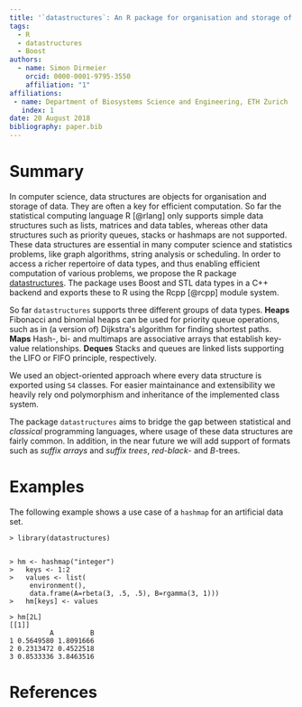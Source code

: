 ```yaml
---
title: '`datastructures`: An R package for organisation and storage of data'
tags:
  - R
  - datastructures
  - Boost
authors:
  - name: Simon Dirmeier
    orcid: 0000-0001-9795-3550
    affiliation: "1"
affiliations:
 - name: Department of Biosystems Science and Engineering, ETH Zurich 
   index: 1
date: 20 August 2018
bibliography: paper.bib
---
```


# Summary

In computer science, data structures are objects for organisation and storage of data. They are often a key for efficient computation. So far the statistical computing language R [@rlang] only supports simple data structures such as lists, matrices and data tables, whereas other data structures such as priority queues, stacks or hashmaps are not supported. These data structures are essential in many computer science and statistics problems, like graph algorithms, string analysis or scheduling. In order to access a richer repertoire of data types, and thus enabling efficient computation of various problems, we propose the R package [datastructures](https://github.com/dirmeier/datastructures). The package uses Boost and STL data types in a C++ backend and exports these to R using the Rcpp [@rcpp] module system. 

So far `datastructures` supports three different groups of data types. **Heaps** Fibonacci and binomial heaps can be used for priority queue operations, such as in (a version of) Dijkstra's algorithm for finding shortest paths. **Maps** Hash-, bi- and multimaps are associative arrays that establish key-value relationships. 
**Deques** Stacks and queues are linked lists supporting the LIFO or FIFO principle, respectively.

We used an object-oriented approach where every data structure is exported using `S4` classes. For easier maintainance and extensibility we heavily rely ond polymorphism and inheritance of the implemented class system.

The package `datastructures` aims to bridge the gap between statistical and *classical* programming languages, where usage of these data structures are fairly common. In addition, in the near future we will add support of formats such as *suffix arrays* and *suffix trees*, *red-black*- and *B*-trees.

# Examples

The following example shows a use case of a `hashmap` for an artificial data set.

```{r}
> library(datastructures)


> hm <- hashmap("integer")
>   keys <- 1:2
>   values <- list(
     environment(),
     data.frame(A=rbeta(3, .5, .5), B=rgamma(3, 1)))
>   hm[keys] <- values

> hm[2L]
[[1]]
          A         B
1 0.5649580 1.8091666
2 0.2313472 0.4522518
3 0.8533336 3.8463516
```

# References
